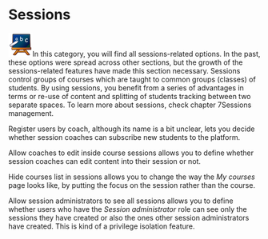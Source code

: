 # Sessions

![](../../../.gitbook/assets/images18%20%287%29.png)In this category, you will find all sessions-related options. In the past, these options were spread across other sections, but the growth of the sessions-related features have made this section necessary. Sessions control groups of courses which are taught to common groups \(classes\) of students. By using sessions, you benefit from a series of advantages in terms or re-use of content and splitting of students tracking between two separate spaces. To learn more about sessions, check chapter 7Sessions management.

Register users by coach, although its name is a bit unclear, lets you decide whether session coaches can subscribe new students to the platform.

Allow coaches to edit inside course sessions allows you to define whether session coaches can edit content into their session or not.

Hide courses list in sessions allows you to change the way the _My courses_ page looks like, by putting the focus on the session rather than the course.

Allow session administrators to see all sessions allows you to define whether users who have the _Session administrator_ role can see only the sessions they have created or also the ones other session administrators have created. This is kind of a privilege isolation feature.

